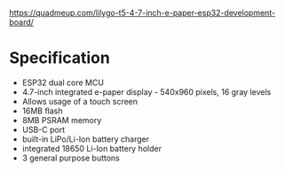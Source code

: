 https://quadmeup.com/lilygo-t5-4-7-inch-e-paper-esp32-development-board/


# Specification


  *  ESP32 dual core MCU
  *  4.7-inch integrated e-paper display - 540x960 pixels, 16 gray levels
  *  Allows usage of a touch screen
  *  16MB flash
  *  8MB PSRAM memory
  *  USB-C port
  *  built-in LiPo/Li-Ion battery charger
  *  integrated 18650 Li-Ion battery holder
  *  3 general purpose buttons
